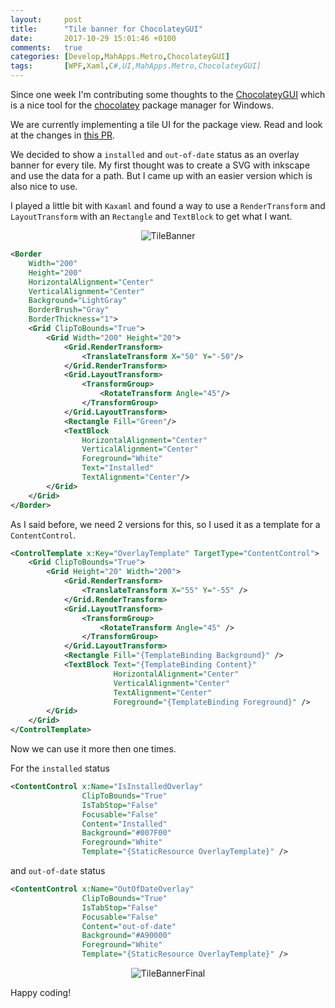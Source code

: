 ```yaml
---
layout:     post
title:      "Tile banner for ChocolateyGUI"
date:       2017-10-29 15:01:46 +0100
comments:   true
categories: [Develop,MahApps.Metro,ChocolateyGUI]
tags:       [WPF,Xaml,C#,UI,MahApps.Metro,ChocolateyGUI]
---
```


Since one week I'm contributing some thoughts to the [ChocolateyGUI](https://github.com/chocolatey/ChocolateyGUI) which is a nice tool for the [chocolatey](https://chocolatey.org/) package manager for Windows.

We are currently implementing a tile UI for the package view. Read and look at the changes in [this PR](https://github.com/chocolatey/ChocolateyGUI/pull/518).

We decided to show a `installed` and `out-of-date` status as an overlay banner for every tile. My first thought was to create a SVG with inkscape and use the data for a path. But I came up with an easier version which is also nice to use.

I played a little bit with `Kaxaml` and found a way to use a `RenderTransform` and `LayoutTransform` with an `Rectangle` and `TextBlock` to get what I want.

<div align="center">
    <img alt="TileBanner" src="{{ site.url }}/images/tile_banner.png">
</div>

```xml
<Border
    Width="200"
    Height="200"
    HorizontalAlignment="Center"
    VerticalAlignment="Center"
    Background="LightGray"
    BorderBrush="Gray"
    BorderThickness="1">
    <Grid ClipToBounds="True">
        <Grid Width="200" Height="20">
            <Grid.RenderTransform>
                <TranslateTransform X="50" Y="-50"/>
            </Grid.RenderTransform>
            <Grid.LayoutTransform>
                <TransformGroup>
                    <RotateTransform Angle="45"/>
                </TransformGroup>
            </Grid.LayoutTransform>
            <Rectangle Fill="Green"/>
            <TextBlock
                HorizontalAlignment="Center"
                VerticalAlignment="Center"
                Foreground="White"
                Text="Installed"
                TextAlignment="Center"/>
        </Grid>
    </Grid>
</Border>
```

As I said before, we need 2 versions for this, so I used it as a template for a `ContentControl`.

```xml
<ControlTemplate x:Key="OverlayTemplate" TargetType="ContentControl">
    <Grid ClipToBounds="True">
        <Grid Height="20" Width="200">
            <Grid.RenderTransform>
                <TranslateTransform X="55" Y="-55" />
            </Grid.RenderTransform>
            <Grid.LayoutTransform>
                <TransformGroup>
                    <RotateTransform Angle="45" />
                </TransformGroup>
            </Grid.LayoutTransform>
            <Rectangle Fill="{TemplateBinding Background}" />
            <TextBlock Text="{TemplateBinding Content}"
                       HorizontalAlignment="Center"
                       VerticalAlignment="Center"
                       TextAlignment="Center"
                       Foreground="{TemplateBinding Foreground}" />
        </Grid>
    </Grid>
</ControlTemplate>
```

Now we can use it more then one times.

For the `installed` status

```xml
<ContentControl x:Name="IsInstalledOverlay"
                ClipToBounds="True"
                IsTabStop="False"
                Focusable="False"
                Content="Installed"
                Background="#007F00"
                Foreground="White"
                Template="{StaticResource OverlayTemplate}" />
```

and `out-of-date` status

```xml
<ContentControl x:Name="OutOfDateOverlay"
                ClipToBounds="True"
                IsTabStop="False"
                Focusable="False"
                Content="out-of-date"
                Background="#A90000"
                Foreground="White"
                Template="{StaticResource OverlayTemplate}" />
```

<div align="center">
    <img alt="TileBannerFinal" src="{{ site.url }}/images/tile_banner_final.png">
</div>

Happy coding!
